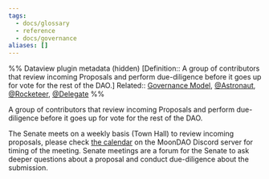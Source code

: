 ```yaml
---
tags:
  - docs/glossary
  - reference
  - docs/governance
aliases: []
---
```

%% Dataview plugin metadata (hidden)
[Definition:: A group of contributors that review incoming Proposals and perform due-diligence before it goes up for vote for the rest of the DAO.]
Related:: [Governance Model](Governance%20Model.md), [@Astronaut](@Astronaut.md), [@Rocketeer](@Rocketeer.md), [@Delegate](@Delegate.md)
%%

A group of contributors that review incoming Proposals and perform due-diligence before it goes up for vote for the rest of the DAO.

The Senate meets on a weekly basis (Town Hall) to review incoming proposals, please check [the calendar](https://discord.com/channels/914720248140279868/923068372428660736) on the MoonDAO Discord server for timing of the meeting. Senate meetings are a forum for the Senate to ask deeper questions about a proposal and conduct due-diligence about the submission.